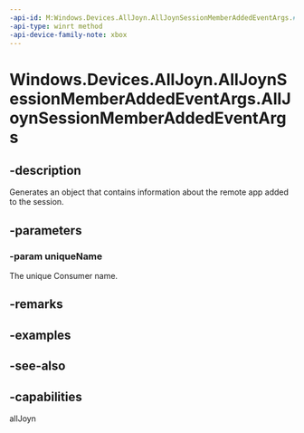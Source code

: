 ```yaml
---
-api-id: M:Windows.Devices.AllJoyn.AllJoynSessionMemberAddedEventArgs.#ctor(System.String)
-api-type: winrt method
-api-device-family-note: xbox
---
```


<!-- Method syntax
public AllJoynSessionMemberAddedEventArgs(System.String uniqueName)
-->

# Windows.Devices.AllJoyn.AllJoynSessionMemberAddedEventArgs.AllJoynSessionMemberAddedEventArgs

## -description
Generates an object that contains information about the remote app added to the session.

## -parameters
### -param uniqueName
The unique Consumer name.

## -remarks

## -examples

## -see-also


## -capabilities
allJoyn
